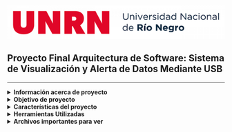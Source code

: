 
![LogoUnrn](docs/logounrn.png)

## Proyecto Final Arquitectura de Software: Sistema de Visualización y Alerta de Datos Mediante USB

---

<details>
<summary><b>Información acerca de proyecto</b></summary>

Este proyecto es el trabajo final integrador de la materia "Arquitectura de Software", en el cual se aplican los conocimientos adquiridos a lo largo del curso para desarrollar un sistema que muestra datos en un display y hace sonar un buzzer utilizando una conexión USB.

* **Autora:**
    * Torletti Lara (lara.a.torletti@gmail.com)

* **Materia:**
    Arquitectura de Software - B5647

* **Profesor:**
    Morixe Martin Guillermo

* **Carrera:**
    Ingeniería Electrónica

* **Universidad:**
    Universidad Nacional de Río Negro - Sede Andina
</details>

<details>

<summary><b>Objetivo de proyecto</b></summary>

* Integrar y aplicar los conceptos de arquitectura de software en un proyecto práctico.
* Desarrollar un sistema funcional que utilice hardware (display y buzzer) y software para la visualización y alerta de datos.
* Demostrar la capacidad de diseñar y construir un sistema con múltiples componentes que interactúan entre sí de manera eficiente.

</details>

<details>

<summary><b>Características del proyecto</b></summary>

* Extracción de Datos: Obtención de datos a partir de muestras específicas.
* Visualización: Muestra de los datos en un display conectado vía USB.
* Alerta Sonora: Activación de un buzzer como alerta basada en los datos procesados.
* Conexión USB: Comunicación y transferencia de datos mediante conexión USB.
  
</details>

<details>
<summary><b> Herramientas Utilizadas</b></summary>

* Lenguajes de Programación: [C++](https://cplusplus.com/)
* Control de versiones: [Git](https://git-scm.com/) a través de [GitHub](https://docs.github.com/en/get-started/start-your-journey/about-github-and-git)
* Entorno de desarrollo: [Visual Studio Code](https://code.visualstudio.com/docs/editor/whyvscode#:~:text=At%20its%20heart%2C%20Visual%20Studio,selection%2C%20snippets%2C%20and%20more.) y su [Plugin para manejo Arduino](https://marketplace.visualstudio.com/items?itemName=vsciot-vscode.vscode-arduino)
* Librería para conexión I2C: [Liquid Crystal I2C](https://github.com/johnrickman/LiquidCrystal_I2C/tree/master)

* Documentación: [Doxygen](https://www.doxygen.nl/)

</details>

<details>
<summary><b> Archivos importantes para ver </b></summary>

* about_design_pattern.md

</details>
